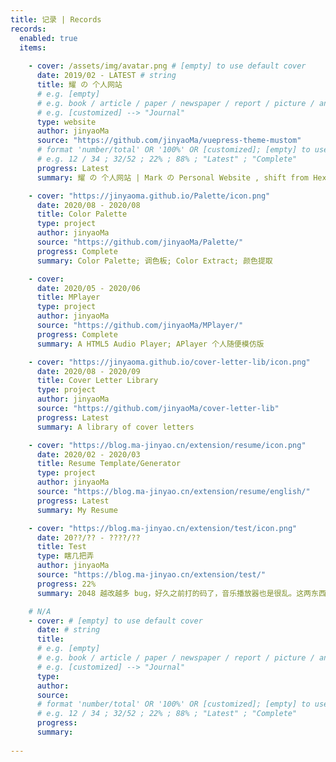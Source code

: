 ```yaml
---
title: 记录 | Records
records:
  enabled: true
  items:
  
    - cover: /assets/img/avatar.png # [empty] to use default cover
      date: 2019/02 - LATEST # string
      title: 耀 の 个人网站
      # e.g. [empty]
      # e.g. book / article / paper / newspaper / report / picture / anime / video / movie / audio / project / website
      # e.g. [customized] --> "Journal"
      type: website
      author: jinyaoMa
      source: "https://github.com/jinyaoMa/vuepress-theme-mustom"
      # format 'number/total' OR '100%' OR [customized]; [empty] to use 'N/A', NO DECIMAL POINT ALLOW
      # e.g. 12 / 34 ; 32/52 ; 22% ; 88% ; "Latest" ; "Complete"
      progress: Latest
      summary: 耀 の 个人网站 | Mark の Personal Website , shift from Hexo to VuePress

    - cover: "https://jinyaoma.github.io/Palette/icon.png"
      date: 2020/08 - 2020/08
      title: Color Palette
      type: project
      author: jinyaoMa
      source: "https://github.com/jinyaoMa/Palette/"
      progress: Complete
      summary: Color Palette; 调色板; Color Extract; 颜色提取

    - cover: 
      date: 2020/05 - 2020/06
      title: MPlayer
      type: project
      author: jinyaoMa
      source: "https://github.com/jinyaoMa/MPlayer/"
      progress: Complete
      summary: A HTML5 Audio Player; APlayer 个人随便模仿版

    - cover: "https://jinyaoma.github.io/cover-letter-lib/icon.png"
      date: 2020/08 - 2020/09
      title: Cover Letter Library
      type: project
      author: jinyaoMa
      source: "https://github.com/jinyaoMa/cover-letter-lib"
      progress: Latest
      summary: A library of cover letters

    - cover: "https://blog.ma-jinyao.cn/extension/resume/icon.png"
      date: 2020/02 - 2020/03
      title: Resume Template/Generator
      type: project
      author: jinyaoMa
      source: "https://blog.ma-jinyao.cn/extension/resume/english/"
      progress: Latest
      summary: My Resume

    - cover: "https://blog.ma-jinyao.cn/extension/test/icon.png"
      date: 20??/?? - ????/??
      title: Test
      type: 瞎几把弄
      author: jinyaoMa
      source: "https://blog.ma-jinyao.cn/extension/test/"
      progress: 22%
      summary: 2048 越改越多 bug，好久之前打的码了，音乐播放器也是很乱。这两东西基本上没啥用了，代码也没有复用价值，2048 的算法也就看看这样子

    # N/A
    - cover: # [empty] to use default cover
      date: # string
      title:
      # e.g. [empty]
      # e.g. book / article / paper / newspaper / report / picture / anime / video / movie / audio / project / website
      # e.g. [customized] --> "Journal"
      type:
      author:
      source:
      # format 'number/total' OR '100%' OR [customized]; [empty] to use 'N/A', NO DECIMAL POINT ALLOW
      # e.g. 12 / 34 ; 32/52 ; 22% ; 88% ; "Latest" ; "Complete"
      progress:
      summary:
      
---
```

